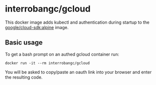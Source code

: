 # interrobangc/gcloud

This docker image adds kubectl and authentication during startup to the [google/cloud-sdk:alpine](https://hub.docker.com/r/google/cloud-sdk/) image.

## Basic usage

To get a bash prompt on an authed gcloud container run:

```
docker run -it --rm interrobangc/gcloud
```

You will be asked to copy/paste an oauth link into your browser and enter the resulting code.
